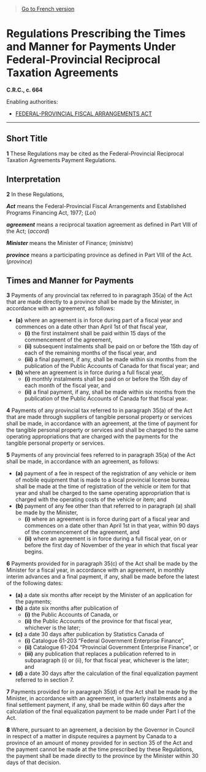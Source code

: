> [Go to French version](/fr/Règlements/Codification%20des%20règlements%20du%20Canada/601-700/C.R.C.,%20ch.%20664.md)

# Regulations Prescribing the Times and Manner for Payments Under Federal-Provincial Reciprocal Taxation Agreements

**C.R.C., c. 664**

Enabling authorities: 
- [FEDERAL-PROVINCIAL FISCAL ARRANGEMENTS ACT](/en/Acts/Statutes%20of%20Canada/1970/c.%20F-6.md)

----------



## Short Title


**1** These Regulations may be cited as the Federal-Provincial Reciprocal Taxation Agreements Payment Regulations.




## Interpretation


**2** In these Regulations,

***Act*** means the Federal-Provincial Fiscal Arrangements and Established Programs Financing Act, 1977; (*Loi*)

***agreement*** means a reciprocal taxation agreement as defined in Part VIII of the Act; (*accord*)

***Minister*** means the Minister of Finance; (*ministre*)

***province*** means a participating province as defined in Part VIII of the Act. (*province*)




## Times and Manner for Payments


**3** Payments of any provincial tax referred to in paragraph 35(a) of the Act that are made directly to a province shall be made by the Minister, in accordance with an agreement, as follows:
- **(a)** where an agreement is in force during part of a fiscal year and commences on a date other than April 1st of that fiscal year,
	- **(i)** the first instalment shall be paid within 15 days of the commencement of the agreement,
	- **(ii)** subsequent instalments shall be paid on or before the 15th day of each of the remaining months of the fiscal year, and
	- **(iii)** a final payment, if any, shall be made within six months from the publication of the Public Accounts of Canada for that fiscal year; and
- **(b)** where an agreement is in force during a full fiscal year,
	- **(i)** monthly instalments shall be paid on or before the 15th day of each month of the fiscal year, and
	- **(ii)** a final payment, if any, shall be made within six months from the publication of the Public Accounts of Canada for that fiscal year.



**4** Payments of any provincial tax referred to in paragraph 35(a) of the Act that are made through suppliers of tangible personal property or services shall be made, in accordance with an agreement, at the time of payment for the tangible personal property or services and shall be charged to the same operating appropriations that are charged with the payments for the tangible personal property or services.



**5** Payments of any provincial fees referred to in paragraph 35(a) of the Act shall be made, in accordance with an agreement, as follows:
- **(a)** payment of a fee in respect of the registration of any vehicle or item of mobile equipment that is made to a local provincial license bureau shall be made at the time of registration of the vehicle or item for that year and shall be charged to the same operating appropriation that is charged with the operating costs of the vehicle or item; and
- **(b)** payment of any fee other than that referred to in paragraph (a) shall be made by the Minister,
	- **(i)** where an agreement is in force during part of a fiscal year and commences on a date other than April 1st in that year, within 90 days of the commencement of the agreement, and
	- **(ii)** where an agreement is in force during a full fiscal year, on or before the first day of November of the year in which that fiscal year begins.



**6** Payments provided for in paragraph 35(c) of the Act shall be made by the Minister for a fiscal year, in accordance with an agreement, in monthly interim advances and a final payment, if any, shall be made before the latest of the following dates:
- **(a)** a date six months after receipt by the Minister of an application for the payments;
- **(b)** a date six months after publication of
	- **(i)** the Public Accounts of Canada, or
	- **(ii)** the Public Accounts of the province
for that fiscal year, whichever is the later;
- **(c)** a date 30 days after publication by Statistics Canada of
	- **(i)** Catalogue 61-203 “Federal Government Enterprise Finance”,
	- **(ii)** Catalogue 61-204 “Provincial Government Enterprise Finance”, or
	- **(iii)** any publication that replaces a publication referred to in subparagraph (i) or (ii),
for that fiscal year, whichever is the later; and
- **(d)** a date 30 days after the calculation of the final equalization payment referred to in section 7.



**7** Payments provided for in paragraph 35(d) of the Act shall be made by the Minister, in accordance with an agreement, in quarterly instalments and a final settlement payment, if any, shall be made within 60 days after the calculation of the final equalization payment to be made under Part I of the Act.



**8** Where, pursuant to an agreement, a decision by the Governor in Council in respect of a matter in dispute requires a payment by Canada to a province of an amount of money provided for in section 35 of the Act and the payment cannot be made at the time prescribed by these Regulations, the payment shall be made directly to the province by the Minister within 30 days of that decision.



